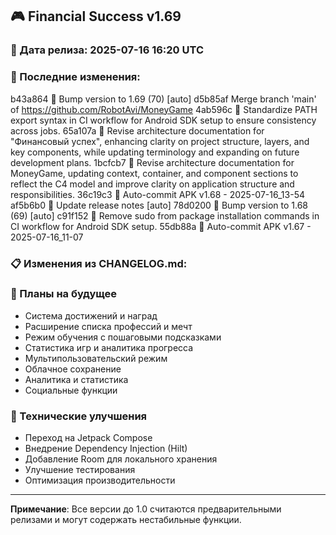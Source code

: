 ## 🎮 Financial Success v1.69

### 📅 Дата релиза: 2025-07-16 16:20 UTC

### 🔄 Последние изменения:
b43a864 🔖 Bump version to 1.69 (70) [auto]
d5b85af Merge branch 'main' of https://github.com/RobotAvi/MoneyGame
4ab596c 🔧 Standardize PATH export syntax in CI workflow for Android SDK setup to ensure consistency across jobs.
65a107a 📝 Revise architecture documentation for "Финансовый успех", enhancing clarity on project structure, layers, and key components, while updating terminology and expanding on future development plans.
1bcfcb7 📝 Revise architecture documentation for MoneyGame, updating context, container, and component sections to reflect the C4 model and improve clarity on application structure and responsibilities.
36c19c3 📱 Auto-commit APK v1.68 - 2025-07-16_13-54
af5b6b0 📝 Update release notes [auto]
78d0200 🔖 Bump version to 1.68 (69) [auto]
c91f152 🔧 Remove sudo from package installation commands in CI workflow for Android SDK setup.
55db88a 📱 Auto-commit APK v1.67 - 2025-07-16_11-07

### 📋 Изменения из CHANGELOG.md:
### 🔮 Планы на будущее
- Система достижений и наград
- Расширение списка профессий и мечт
- Режим обучения с пошаговыми подсказками
- Статистика игр и аналитика прогресса
- Мультипользовательский режим
- Облачное сохранение
- Аналитика и статистика
- Социальные функции

### 🔧 Технические улучшения
- Переход на Jetpack Compose
- Внедрение Dependency Injection (Hilt)
- Добавление Room для локального хранения
- Улучшение тестирования
- Оптимизация производительности

---

**Примечание**: Все версии до 1.0 считаются предварительными релизами и могут содержать нестабильные функции.